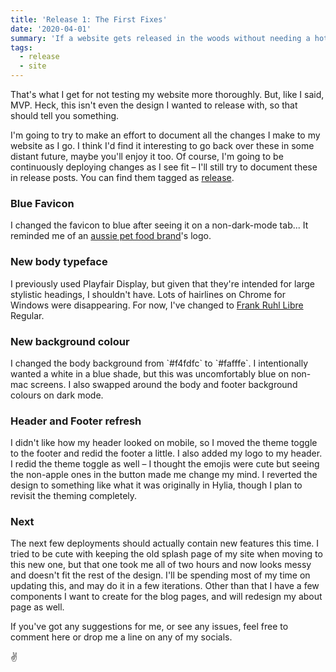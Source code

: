 ```yaml
---
title: 'Release 1: The First Fixes'
date: '2020-04-01'
summary: 'If a website gets released in the woods without needing a hotfix, does it make a sound?'
tags:
  - release
  - site
---
```

That's what I get for not testing my website more thoroughly. But, like I said, MVP. Heck, this isn't even the design I wanted to release with, so that should tell you something.

I'm going to try to make an effort to document all the changes I make to my website as I go. I think I'd find it interesting to go back over these in some distant future, maybe you'll enjoy it too. Of course, I'm going to be continuously deploying changes as I see fit – I'll still try to document these in release posts. You can find them tagged as [release](/tags/release).

<h3>Blue Favicon</h3>
I changed the favicon to blue after seeing it on a non-dark-mode tab... It reminded me of an <a href="https://www.logolynx.com/topic/nestle+purina+petcare" target="_blank">aussie pet food brand</a>'s logo.

<h3>New body typeface</h3>
I previously used Playfair Display, but given that they're intended for large stylistic headings, I shouldn't have. Lots of hairlines on Chrome for Windows were disappearing. For now, I've changed to <a href="https://fonts.google.com/specimen/Frank+Ruhl+Libre">Frank Ruhl Libre</a> Regular.

<h3>New background colour</h3>
I changed the body background from `#f4fdfc` to `#fafffe`. I intentionally wanted a white in a blue shade, but this was uncomfortably blue on non-mac screens. I also swapped around the body and footer background colours on dark mode.

<h3>Header and Footer refresh</h3>
I didn't like how my header looked on mobile, so I moved the theme toggle to the footer and redid the footer a little. I also added my logo to my header. I redid the theme toggle as well – I thought the emojis were cute but seeing the non-apple ones in the button made me change my mind. I reverted the design to something like what it was originally in Hylia, though I plan to revisit the theming completely.

<h3>Next</h3>
The next few deployments should actually contain new features this time. I tried to be cute with keeping the old splash page of my site when moving to this new one, but that one took me all of two hours and now looks messy and doesn't fit the rest of the design. I'll be spending most of my time on updating this, and may do it in a few iterations. Other than that I have a few components I want to create for the blog pages, and will redesign my about page as well.

If you've got any suggestions for me, or see any issues, feel free to comment here or drop me a line on any of my socials.

✌️